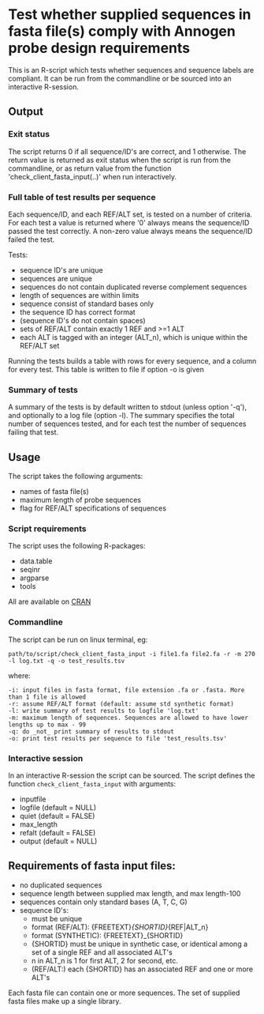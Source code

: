 # Test whether supplied sequences in fasta file(s) comply with Annogen probe design requirements

This is an R-script which tests whether sequences and sequence labels are
compliant. It can be run from the commandline or be sourced into an interactive
R-session.

## Output

### Exit status

The script returns 0 if all sequence/ID's are correct, and 1 otherwise. The
return value is returned as exit status when the script is run from the
commandline, or as return value from the function
'check_client_fasta_input(..)' when run interactively.

### Full table of test results per sequence

Each sequence/ID, and each REF/ALT set, is tested on a number of criteria. For
each test a value is returned where '0' always means the sequence/ID passed the
test correctly. A non-zero value always means the sequence/ID failed the test.


Tests:

* sequence ID's are unique
* sequences are unique
* sequences do not contain duplicated reverse complement sequences
* length of sequences are within limits
* sequence consist of standard bases only
* the sequence ID has correct format
* (sequence ID's do not contain spaces)
* sets of REF/ALT contain exactly 1 REF and >=1 ALT
* each ALT is tagged with an integer (ALT_n), which is unique within the REF/ALT set

Running the tests builds a table with rows for every sequence, and a column for
every test. This table is written to file if option -o is given


### Summary of tests

A summary of the tests is by default written to stdout (unless option '-q'),
and optionally to a log file (option -l). The summary specifies the total
number of sequences tested, and for each test the number of sequences failing
that test.

## Usage

The script takes the following arguments:

* names of fasta file(s)
* maximum length of probe sequences
* flag for REF/ALT specifications of sequences

### Script requirements

The script uses the following R-packages:

* data.table
* seqinr
* argparse
* tools

All are available on [CRAN](https://cran.r-project.org/)


### Commandline

The script can be run on linux terminal, eg:

`path/to/script/check_client_fasta_input -i file1.fa file2.fa -r -m 270 -l log.txt -q -o test_results.tsv`

where:

```
-i: input files in fasta format, file extension .fa or .fasta. More than 1 file is allowed
-r: assume REF/ALT format (default: assume std synthetic format)
-l: write summary of test results to logfile 'log.txt'
-m: maximum length of sequences. Sequences are allowed to have lower lengths up to max - 99
-q: do _not_ print summary of results to stdout
-o: print test results per sequence to file 'test_results.tsv'
```

### Interactive session

In an interactive R-session the script can be sourced. The script defines the function `check_client_fasta_input` with arguments:

* inputfile
* logfile (default = NULL)
* quiet (default = FALSE)
* max_length
* refalt (default = FALSE)
* output (default = NULL)


## Requirements of fasta input files:
- no duplicated sequences
- sequence length between supplied max length, and max length-100
- sequences contain only standard bases (A, T, C, G)
- sequence ID's:
  - must be unique
  - format (REF/ALT): {FREETEXT}_{SHORTID}_{REF|ALT_n}
  - format (SYNTHETIC): {FREETEXT}_{SHORTID}
  - {SHORTID} must be unique in synthetic case, 
    or identical among a set of a single REF and all associated ALT's
  - n in ALT_n is 1 for first ALT, 2 for second, etc.
  - (REF/ALT:) each {SHORTID} has an associated REF and one or more ALT's

Each fasta file can contain one or more sequences. 
The set of supplied fasta files make up a single library.


